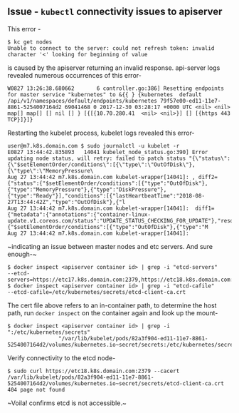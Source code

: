 Issue - `kubectl` connectivity issues to apiserver
--------------------------------------------------
This error - 
```
$ kc get nodes
Unable to connect to the server: could not refresh token: invalid character '<' looking for beginning of value
``` 
is caused by the apiserver returning an invalid response.
api-server logs revealed numerous occurrences of this error-
```
W0827 13:26:38.680662       6 controller.go:386] Resetting endpoints for master service "kubernetes" to &{{ } {kubernetes  default /api/v1/namespaces/default/endpoints/kubernetes 79f57e00-ed11-11e7-8861-5254007164d2 69041468 0 2017-12-30 03:28:17 +0000 UTC <nil> <nil> map[] map[] [] nil [] } [{[{10.70.280.41  <nil> <nil>}] [] [{https 443 TCP}]}]}
```
Restarting the kubelet process, kubelet logs revealed this error-
```
user@m7.k8s.domain.com $ sudo journalctl -u kubelet -r
E0827 13:44:42.835893   14041 kubelet_node_status.go:390] Error updating node status, will retry: failed to patch status "{\"status\":{\"$setElementOrder/conditions\":[{\"type\":\"OutOfDisk\"},{\"type\":\"MemoryPressure\
Aug 27 13:44:42 m7.k8s.domain.com kubelet-wrapper[14041]: , diff2={"status":{"$setElementOrder/conditions":[{"type":"OutOfDisk"},{"type":"MemoryPressure"},{"type":"DiskPressure"},{"type":"Ready"}],"conditions":[{"lastHeartbeatTime":"2018-08-27T13:44:42Z","type":"OutOfDisk"},{"l
Aug 27 13:44:42 m7.k8s.domain.com kubelet-wrapper[14041]:  diff1={"metadata":{"annotations":{"container-linux-update.v1.coreos.com/status":"UPDATE_STATUS_CHECKING_FOR_UPDATE"},"resourceVersion":"69045036"},"status":{"$setElementOrder/conditions":[{"type":"OutOfDisk"},{"type":"M
Aug 27 13:44:42 m7.k8s.domain.com kubelet-wrapper[14041]:
```
~indicating an issue between master nodes and etc servers. And sure enough-~
```
$ docker inspect <apiserver container id> | grep -i "etcd-servers"
--etcd-servers=https://etc17.k8s.domain.com:2379,https://etc18.k8s.domain.com:2379,https://etc19.k8s.domain.com:2379,https://etc20.k8s.domain.com:2379,https://etc21.k8s.domain.com:2379",
$ docker inspect <apiserver container id> | grep -i "etcd-cafile"
--etcd-cafile=/etc/kubernetes/secrets/etcd-client-ca.crt
```
The cert file above refers to an in-container path, to determine the host path, run `docker inspect` on the container again and look up the mount-
```
$ docker inspect <apiserver container id> | grep -i ":/etc/kubernetes/secrets"
                "/var/lib/kubelet/pods/82a3f904-ed11-11e7-8861-5254007164d2/volumes/kubernetes.io~secret/secrets:/etc/kubernetes/secrets:ro,Z",
```
Verify connectivity to the etcd node-
```
$ sudo curl https://etc18.k8s.domain.com:2379 --cacert /var/lib/kubelet/pods/82a3f904-ed11-11e7-8861-5254007164d2/volumes/kubernetes.io~secret/secrets/etcd-client-ca.crt
404 page not found
```
~Voila! confirms etcd is not accessible.~
